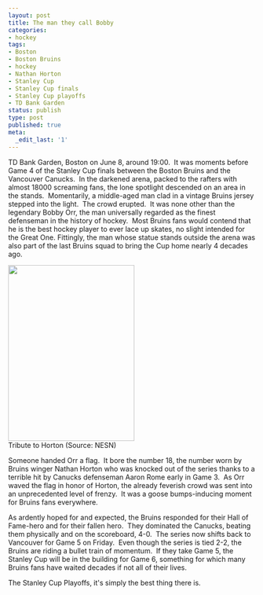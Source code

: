 ```yaml
---
layout: post
title: The man they call Bobby
categories:
- hockey
tags:
- Boston
- Boston Bruins
- hockey
- Nathan Horton
- Stanley Cup
- Stanley Cup finals
- Stanley Cup playoffs
- TD Bank Garden
status: publish
type: post
published: true
meta:
  _edit_last: '1'
---
```

TD Bank Garden, Boston on June 8, around 19:00.  It was moments before Game 4 of the Stanley Cup finals between the Boston Bruins and the Vancouver Canucks.  In the darkened arena, packed to the rafters with almost 18000 screaming fans, the lone spotlight descended on an area in the stands.  Momentarily, a middle-aged man clad in a vintage Bruins jersey stepped into the light.  The crowd erupted.  It was none other than the legendary Bobby Orr, the man universally regarded as the finest defenseman in the history of hockey.  Most Bruins fans would contend that he is the best hockey player to ever lace up skates, no slight intended for the Great One. Fittingly, the man whose statue stands outside the arena was also part of the last Bruins squad to bring the Cup home nearly 4 decades ago.

<img src="http://mt.nesn.com/.a/6a0115709f071f970b014e8904e951970d-400wi" width="257" height="358" />

<figcaption>Tribute to Horton (Source: NESN)</figcaption>


Someone handed Orr a flag.  It bore the number 18, the number worn by Bruins winger Nathan Horton who was knocked out of the series thanks to a terrible hit by Canucks defenseman Aaron Rome early in Game 3.  As Orr waved the flag in honor of Horton, the already feverish crowd was sent into an unprecedented level of frenzy.  It was a goose bumps-inducing moment for Bruins fans everywhere.

As ardently hoped for and expected, the Bruins responded for their Hall of Fame-hero and for their fallen hero.  They dominated the Canucks, beating them physically and on the scoreboard, 4-0.  The series now shifts back to Vancouver for Game 5 on Friday.  Even though the series is tied 2-2, the Bruins are riding a bullet train of momentum.  If they take Game 5, the Stanley Cup will be in the building for Game 6, something for which many Bruins fans have waited decades if not all of their lives.

The Stanley Cup Playoffs, it's simply the best thing there is.
